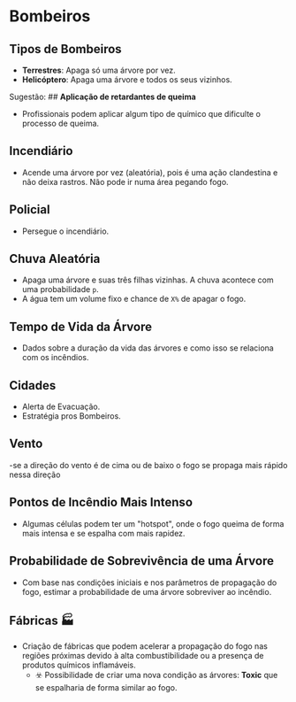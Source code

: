 # Bombeiros

## Tipos de Bombeiros
- **Terrestres**: Apaga só uma árvore por vez.
- **Helicóptero**: Apaga uma árvore e todos os seus vizinhos.

Sugestão: ## **Aplicação de retardantes de queima**
- Profissionais podem aplicar algum tipo de químico que dificulte o processo de queima.

## Incendiário
- Acende uma árvore por vez (aleatória), pois é uma ação clandestina e não deixa rastros. Não pode ir numa área pegando fogo.

## Policial
- Persegue o incendiário.

## Chuva Aleatória
- Apaga uma árvore e suas três filhas vizinhas. A chuva acontece com uma probabilidade `p`.
- A água tem um volume fixo e chance de `X%` de apagar o fogo.

## Tempo de Vida da Árvore
- Dados sobre a duração da vida das árvores e como isso se relaciona com os incêndios.

## Cidades
- Alerta de Evacuação.
- Estratégia pros Bombeiros.

## Vento 
-se a direção do vento é de cima ou de baixo o fogo se propaga mais rápido nessa direção 

## Pontos de Incêndio Mais Intenso
- Algumas células podem ter um "hotspot", onde o fogo queima de forma mais intensa e se espalha com mais rapidez.

## Probabilidade de Sobrevivência de uma Árvore
- Com base nas condições iniciais e nos parâmetros de propagação do fogo, estimar a probabilidade de uma árvore sobreviver ao incêndio.

## Fábricas 🏭
- Criação de fábricas que podem acelerar a propagação do fogo nas regiões próximas devido à alta combustibilidade ou a presença de produtos químicos inflamáveis.
     - ☣️ Possibilidade de criar uma nova condição as árvores: **Toxic** que se espalharia de forma similar ao fogo.
